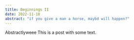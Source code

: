 ```yaml
---
title: Beginnings II
date: 2022-11-18
abstract: "if you give a man a horse, maybd will happen?"
---
```

Abstractlyweee This is a post with some text.
